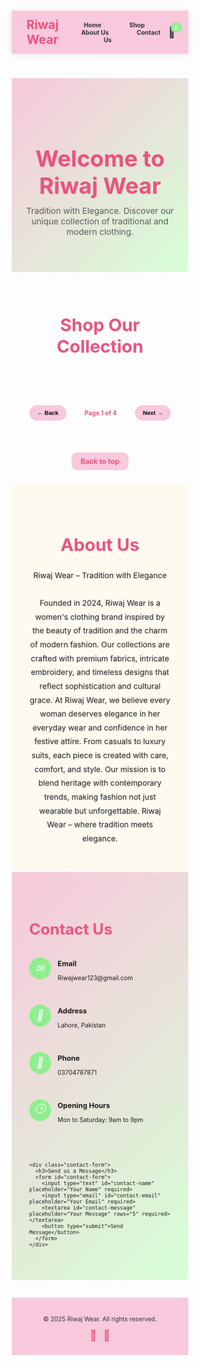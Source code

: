 <!DOCTYPE html>
<html lang="en">
<head>
  <meta charset="UTF-8">
  <meta name="viewport" content="width=device-width, initial-scale=1.0">
  <title>Riwaj Wear - Tradition with Elegance</title>
  <style>
    * {
      box-sizing: border-box;
      margin: 0;
      padding: 0;
    }
    .floating-cart-btn {
    position: fixed;
    bottom: 30px;
    right: 30px;
    width: 60px;
    height: 60px;
    border-radius: 50%;
    background: linear-gradient(135deg, #e75480 0%, #f8c8dc 100%);
    color: white;
    display: flex;
    justify-content: center;
    align-items: center;
    font-size: 24px;
    box-shadow: 0 4px 15px rgba(0,0,0,0.2);
    cursor: pointer;
    z-index: 99;
    transition: all 0.3s ease;
    opacity: 0;
    transform: translateY(20px);
    visibility: hidden;
  }
  
  .floating-cart-btn.visible {
    opacity: 1;
    transform: translateY(0);
    visibility: visible;
  }
  
  .floating-cart-btn:hover {
    transform: scale(1.1);
    box-shadow: 0 6px 20px rgba(0,0,0,0.25);
  }
  
  .floating-cart-btn span {
    position: absolute;
    top: -5px;
    right: -5px;
    background: #90ee90;
    color: white;
    font-size: 12px;
    padding: 3px 8px;
    border-radius: 50%;
    font-weight: bold;
  }
  
  @media (max-width: 768px) {
    .floating-cart-btn {
      bottom: 20px;
      right: 20px;
      width: 50px;
      height: 50px;
      font-size: 20px;
    }
  }
    
    body {
      font-family: 'Segoe UI', Tahoma, Geneva, Verdana, sans-serif;
      margin: 0;
      background-color: #fffaf0;
      color: #333;
      line-height: 1.6;
    }
    
    header {
      position: sticky;
      top: 0;
      background: #f8c8dc;
      display: flex;
      justify-content: space-between;
      align-items: center;
      padding: 15px 30px;
      box-shadow: 0 2px 15px rgba(0,0,0,0.1);
      z-index: 100;
    }
    
    .logo {
      font-size: 28px;
      font-weight: bold;
      color: #e75480;
    }
    
    header nav a {
      margin: 0 15px;
      text-decoration: none;
      color: #333;
      font-weight: bold;
      transition: all 0.3s;
      padding: 8px 15px;
      border-radius: 20px;
    }
    
    header nav a:hover {
      background: #90ee90;
      color: #fff;
    }
    
    .cart {
      position: relative;
      cursor: pointer;
      font-size: 24px;
    }
    
    .cart span {
      position: absolute;
      top: -8px;
      right: -15px;
      background: #90ee90;
      color: white;
      font-size: 14px;
      padding: 3px 8px;
      border-radius: 50%;
    }
    
    .hero {
      background: linear-gradient(135deg, #f8c8dc 0%, #d6ffd6 100%);
      padding: 80px 20px;
      text-align: center;
    }
    
    .hero h1 {
      font-size: 3.2rem;
      margin-bottom: 15px;
      color: #e75480;
      text-shadow: 1px 1px 3px rgba(0,0,0,0.1);
    }
    
    .hero p {
      font-size: 1.2rem;
      max-width: 700px;
      margin: 0 auto;
      color: #5a5a5a;
    }
    
    .shop-grid {
      display: grid;
      grid-template-columns: repeat(auto-fit, minmax(250px, 1fr));
      gap: 30px;
      padding: 40px;
      max-width: 1400px;
      margin: 0 auto;
    }
    
    .product-card {
      background: #fff;
      border-radius: 15px;
      box-shadow: 0 5px 15px rgba(0,0,0,0.08);
      overflow: hidden;
      text-align: center;
      transition: transform 0.3s, box-shadow 0.3s;
      cursor: pointer;
    }
    
    .product-card:hover {
      transform: translateY(-10px);
      box-shadow: 0 15px 25px rgba(0,0,0,0.15);
    }
    
    .product-card img {
      width: 100%;
      height: 300px;
      object-fit: cover;
      display: block;
      transition: transform 0.5s;
    }
    
    .product-card:hover img {
      transform: scale(1.05);
    }
    
    .product-card h3 {
      margin: 15px 0 8px;
      font-size: 1.3rem;
      color: #e75480;
    }
    
    .product-card p {
      padding: 0 15px;
      color: #666;
      font-size: 0.95rem;
    }
    
    .product-card .price {
      color: #e75480;
      font-weight: bold;
      font-size: 1.2rem;
      margin: 10px 0;
    }
    
    .product-card button {
      margin: 15px 0 20px;
      padding: 10px 25px;
      border: none;
      border-radius: 25px;
      background: #90ee90;
      color: #fff;
      font-weight: bold;
      cursor: pointer;
      transition: background 0.3s, transform 0.2s;
    }
    
    .product-card button:hover {
      background: #f8c8dc;
      color: #333;
      transform: scale(1.05);
    }
    
    .product-detail {
      display: none;
      max-width: 1200px;
      margin: 40px auto;
      padding: 20px;
    }
    
    .product-detail.active {
      display: block;
    }
    
    .detail-container {
      display: flex;
      flex-wrap: wrap;
      gap: 40px;
      background: white;
      border-radius: 15px;
      padding: 30px;
      box-shadow: 0 5px 25px rgba(0,0,0,0.1);
    }
    
    .detail-image {
      flex: 1;
      min-width: 300px;
      position: relative;
    }
    
    .detail-image img {
      width: 100%;
      border-radius: 10px;
      box-shadow: 0 5px 15px rgba(0,0,0,0.1);
    }
    
    .image-slider {
      position: relative;
    }
    
    .slider-nav {
      position: absolute;
      top: 50%;
      width: 100%;
      display: flex;
      justify-content: space-between;
      transform: translateY(-50%);
      padding: 0 15px;
    }
    
    .slider-btn {
      background: rgba(255, 255, 255, 0.7);
      border: none;
      width: 40px;
      height: 40px;
      border-radius: 50%;
      font-size: 18px;
      cursor: pointer;
      transition: all 0.3s;
    }
    
    .slider-btn:hover {
      background: rgba(248, 200, 220, 0.9);
    }
    
    .image-dots {
      display: flex;
      justify-content: center;
      margin-top: 15px;
      gap: 8px;
    }
    
    .dot {
      width: 10px;
      height: 10px;
      border-radius: 50%;
      background: #ddd;
      cursor: pointer;
    }
    
    .dot.active {
      background: #e75480;
    }
    
    .detail-info {
      flex: 1;
      min-width: 300px;
    }
    
    .detail-info h2 {
      font-size: 2.2rem;
      color: #e75480;
      margin-bottom: 15px;
    }
    
    .detail-info .price {
      font-size: 1.5rem;
      color: #e75480;
      font-weight: bold;
      margin: 15px 0;
    }
    
    .detail-info .description {
      margin: 20px 0;
      line-height: 1.8;
      color: #555;
    }
    
    .size-chart {
      margin: 25px 0;
    }
    
    .size-chart h3 {
      margin-bottom: 15px;
      color: #e75480;
    }
    
    .size-options {
      display: flex;
      gap: 10px;
      margin-bottom: 20px;
    }
    
    .size-option {
      padding: 10px 15px;
      border: 2px solid #f8c8dc;
      border-radius: 8px;
      cursor: pointer;
      transition: all 0.2s;
    }
    
    .size-option:hover, .size-option.selected {
      background: #f8c8dc;
      color: #333;
    }
    
    table {
      width: 100%;
      border-collapse: collapse;
      margin-top: 15px;
    }
    
    th, td {
      border: 1px solid #f8c8dc;
      padding: 10px;
      text-align: center;
    }
    
    th {
      background-color: #f8c8dc;
    }
    
    .add-to-cart-lg {
      padding: 15px 30px;
      border: none;
      border-radius: 30px;
      background: #90ee90;
      color: #fff;
      font-weight: bold;
      font-size: 1.1rem;
      cursor: pointer;
      transition: background 0.3s;
      margin-top: 20px;
      width: 100%;
    }
    
    .add-to-cart-lg:hover {
      background: #f8c8dc;
      color: #333;
    }
    
    .back-button {
      background: #f8c8dc;
      color: #333;
      border: none;
      padding: 10px 20px;
      border-radius: 20px;
      cursor: pointer;
      margin-bottom: 20px;
      font-weight: bold;
      display: flex;
      align-items: center;
      gap: 8px;
    }
    
    .back-button:hover {
      background: #90ee90;
      color: #fff;
    }
    
    /* Cart Modal */
    .cart-modal {
      display: none;
      position: fixed;
      top: 0;
      left: 0;
      width: 100%;
      height: 100%;
      background: rgba(0, 0, 0, 0.5);
      z-index: 1000;
      justify-content: center;
      align-items: center;
    }
    
    .cart-modal.active {
      display: flex;
    }
    
    .cart-content {
      background: white;
      border-radius: 15px;
      padding: 30px;
      width: 90%;
      max-width: 800px;
      max-height: 80vh;
      overflow-y: auto;
      box-shadow: 0 5px 30px rgba(0, 0, 0, 0.2);
    }
    
    .cart-header {
      display: flex;
      justify-content: space-between;
      align-items: center;
      margin-bottom: 20px;
      padding-bottom: 15px;
      border-bottom: 2px solid #f8c8dc;
    }
    
    .cart-header h2 {
      color: #e75480;
    }
    
    .close-cart {
      background: none;
      border: none;
      font-size: 24px;
      cursor: pointer;
      color: #999;
    }
    
    .close-cart:hover {
      color: #e75480;
    }
    
    .cart-items {
      margin-bottom: 20px;
    }
    
    .cart-item {
      display: flex;
      align-items: center;
      padding: 15px 0;
      border-bottom: 1px solid #f0f0f0;
    }
    
    .cart-item img {
      width: 80px;
      height: 80px;
      object-fit: cover;
      border-radius: 8px;
      margin-right: 15px;
    }
    
    .cart-item-details {
      flex: 1;
    }
    
    .cart-item-details h4 {
      margin-bottom: 5px;
      color: #333;
    }
    
    .cart-item-details p {
      color: #e75480;
      font-weight: bold;
      margin-bottom: 5px;
    }
    
    .cart-item-details .size {
      color: #777;
      font-size: 0.9rem;
    }
    
    .remove-item {
      background: none;
      border: none;
      color: #ff6b6b;
      cursor: pointer;
      font-size: 1.2rem;
    }
    
    .cart-summary {
      margin-top: 10px;
      padding-top: 10px;
      border-top: 2px solid #f8c8dc;
    }
    
    .cart-summary-row {
      display: flex;
      justify-content: space-between;
      padding: 8px 0;
      font-weight: 600;
    }
    
    .delivery-status {
      font-weight: bold;
    }
    
    /* Free-delivery hint box */
    .free-delivery-hint {
      margin: 12px 0 0;
      padding: 12px 16px;
      border-radius: 10px;
      background: linear-gradient(90deg, #fff0f6, #f8fff0);
      color: #333;
      font-weight: 600;
      display: flex;
      justify-content: space-between;
      align-items: center;
    }
    
    .checkout-btn {
      padding: 15px;
      border: none;
      border-radius: 30px;
      background: #90ee90;
      color: #fff;
      font-weight: bold;
      font-size: 1.1rem;
      cursor: pointer;
      transition: background 0.3s;
      width: 100%;
      margin-top: 15px;
    }
    
    .checkout-btn:hover {
      background: #f8c8dc;
      color: #333;
    }
    
    /* Checkout Modal */
    .checkout-modal {
      display: none;
      position: fixed;
      top: 0;
      left: 0;
      width: 100%;
      height: 100%;
      background: rgba(0, 0, 0, 0.5);
      z-index: 1001;
      justify-content: center;
      align-items: center;
    }
    
    .checkout-modal.active {
      display: flex;
    }
    
    .checkout-content {
      background: white;
      border-radius: 15px;
      padding: 30px;
      width: 90%;
      max-width: 600px;
      max-height: 90vh;
      overflow-y: auto;
      box-shadow: 0 5px 30px rgba(0, 0, 0, 0.2);
    }
    
    .checkout-header {
      display: flex;
      justify-content: space-between;
      align-items: center;
      margin-bottom: 20px;
      padding-bottom: 15px;
      border-bottom: 2px solid #f8c8dc;
    }
    
    .checkout-header h2 {
      color: #e75480;
    }
    
    .close-checkout {
      background: none;
      border: none;
      font-size: 24px;
      cursor: pointer;
      color: #999;
    }
    
    .close-checkout:hover {
      color: #e75480;
    }
    
    .checkout-form {
      display: flex;
      flex-direction: column;
    }
    
    .form-group {
      margin-bottom: 20px;
    }
    
    .form-group label {
      display: block;
      margin-bottom: 8px;
      font-weight: bold;
      color: #555;
    }
    
    .form-group input {
      width: 100%;
      padding: 12px 15px;
      border: 2px solid #f8c8dc;
      border-radius: 8px;
      font-size: 1rem;
    }
    
    .submit-order {
      padding: 15px;
      border: none;
      border-radius: 30px;
      background: #90ee90;
      color: #fff;
      font-weight: bold;
      font-size: 1.1rem;
      cursor: pointer;
      transition: background 0.3s;
      margin-top: 15px;
    }
    
    .submit-order:hover {
      background: #f8c8dc;
      color: #333;
    }
    
    #contact {
      padding: 60px 40px;
      text-align: center;
      background: linear-gradient(135deg, #f8c8dc 0%, #d6ffd6 100%);
    }
    
    .contact-container {
      max-width: 1000px;
      margin: 0 auto;
      display: flex;
      flex-wrap: wrap;
      gap: 40px;
      justify-content: center;
      text-align: left;
    }
    
    .contact-info {
      flex: 1;
      min-width: 300px;
    }
    
    .contact-info h2 {
      color: #e75480;
      margin-bottom: 25px;
      font-size: 2.2rem;
    }
    
    .contact-detail {
      display: flex;
      align-items: center;
      margin: 20px 0;
      gap: 15px;
    }
    
    .contact-detail i {
      font-size: 24px;
      width: 50px;
      height: 50px;
      background: #90ee90;
      color: white;
      border-radius: 50%;
      display: flex;
      align-items: center;
      justify-content: center;
    }
    
    .contact-form {
      flex: 1;
      min-width: 300px;
    }
    
    .contact-form h3 {
      color: #e75480;
      margin-bottom: 20px;
      font-size: 1.8rem;
    }
    
    .contact-form form {
      display: flex;
      flex-direction: column;
    }
    
    .contact-form input, 
    .contact-form textarea {
      margin: 8px 0;
      padding: 12px 15px;
      border: 2px solid #f8c8dc;
      border-radius: 8px;
      font-size: 1rem;
    }
    
    .contact-form button {
      padding: 12px 25px;
      border: none;
      border-radius: 25px;
      background: #90ee90;
      color: #fff;
      font-weight: bold;
      cursor: pointer;
      margin-top: 10px;
      transition: background 0.3s;
    }
    
    .contact-form button:hover {
      background: #f8c8dc;
      color: #333;
    }
    
    footer {
      background: #f8c8dc;
      text-align: center;
      padding: 30px;
      margin-top: 40px;
    }
    
    footer p {
      margin: 10px 0;
      color: #333;
    }
    
    .social-icons {
      margin-top: 15px;
      display: flex;
      justify-content: center;
      gap: 15px;
    }
    
    .social-icons a {
      text-decoration: none;
      color: #e75480;
      font-size: 24px;
      transition: transform 0.3s;
    }
    
    .social-icons a:hover {
      transform: scale(1.2);
    }
    
    /* Pagination controls */
    .pagination-controls {
      display: flex;
      justify-content: space-between;
      align-items: center;
      gap: 10px;
      max-width: 1400px;
      margin: 10px auto 50px;
      padding: 0 40px;
    }
    
    .pagination-controls .arrow-btn {
      padding: 10px 18px;
      border-radius: 20px;
      border: none;
      background: #f8c8dc;
      font-weight: bold;
      cursor: pointer;
    }
    
    .pagination-controls .page-indicator {
      text-align: center;
      font-weight: 700;
      color: #e75480;
    }
    
    /* Back to top h3 button */
    .back-to-top-h3 {
      text-align: center;
      margin: 30px 0;
      cursor: pointer;
    }
    
    .back-to-top-h3 h3 {
      display: inline-block;
      padding: 10px 20px;
      background: #f8c8dc;
      color: #e75480;
      border-radius: 12px;
    }
    
    @media (max-width: 768px) {
      header {
        flex-direction: column;
        padding: 15px;
      }
      
      header nav {
        margin: 15px 0;
      }
      
      .hero h1 {
        font-size: 2.5rem;
      }
      
      .detail-container {
        flex-direction: column;
      }
      
      .cart-content, .checkout-content {
        width: 95%;
        padding: 20px;
      }
      
      .pagination-controls {
        padding: 0 15px;
      }
    }
  </style>
</head>
<body>

<header>
  <div class="logo">Riwaj Wear</div>
  <nav>
    <a href="#home">Home</a>
    <a href="#shop">Shop</a>
    <a href="#about">About Us</a>
    <a href="#contact">Contact Us</a>
  </nav>
  <div class="cart" onclick="openCart()">🛒<span id="cart-count">0</span></div>
  <div class="floating-cart-btn" id="floating-cart-btn" onclick="openCart()">
  🛒
  <span id="floating-cart-count">0</span>
</div>
</header>

<section id="home" class="hero">
  <h1>Welcome to Riwaj Wear</h1>
  <p>Tradition with Elegance. Discover our unique collection of traditional and modern clothing.</p>
</section>

<section id="shop">
  <h2 style="text-align:center; padding:40px 20px 20px; font-size:2.5rem; color:#e75480;">Shop Our Collection</h2>
  <div id="shop-container" class="shop-grid">
    <!-- Products will be loaded here -->
  </div>

  <!-- Pagination controls -->
  <div class="pagination-controls" id="pagination-controls">
    <button class="arrow-btn" id="prev-page" onclick="goPrevPage()">← Back</button>
    <div class="page-indicator" id="page-indicator">Page 1 of 4</div>
    <button class="arrow-btn" id="next-page" onclick="goNextPage()">Next →</button>
  </div>

  <!-- Back to top H3 button centered per page -->
  <div class="back-to-top-h3">
    <h3 onclick="scrollToTop()">Back to top</h3>
  </div>
</section>

<!-- Product Detail Section -->
<section id="product-detail" class="product-detail">
  <button class="back-button" onclick="hideProductDetail()">← Back to Products</button>
  <div class="detail-container">
    <div class="detail-image">
      <div class="image-slider">
        <img id="detail-img" src="" alt="" onerror="this.src='https://via.placeholder.com/600x400?text=Image+Not+Found'">
        <div class="slider-nav">
          <button class="slider-btn" onclick="prevImage()">❮</button>
          <button class="slider-btn" onclick="nextImage()">❯</button>
        </div>
      </div>
      <div class="image-dots" id="image-dots">
        <!-- Dots will be added here -->
      </div>
    </div>
    <div class="detail-info">
      <h2 id="detail-title"></h2>
      <p class="price" id="detail-price"></p>
      <p class="description" id="detail-description"></p>
      
      <div class="size-chart">
        <h3>Select Size</h3>
        <div class="size-options" id="size-options">
          <!-- Size options will be added here -->
        </div>
        
        <div id="size-guide">
          <!-- Size guide will be added here -->
        </div>
      </div>
      
      <button class="add-to-cart-lg" onclick="addToCartFromDetail()">Add to Cart</button>
    </div>
  </div>
</section>

<!-- Cart Modal -->
<div class="cart-modal" id="cart-modal">
  <div class="cart-content">
    <div class="cart-header">
      <h2>Your Shopping Cart</h2>
      <button class="close-cart" onclick="closeCart()">×</button>
    </div>
    
    <div class="cart-items" id="cart-items">
      <!-- Cart items will be added here -->
    </div>

    <div class="cart-summary" id="cart-summary">
      <!-- Subtotal, delivery and total will be shown here -->
      <div class="cart-summary-row"><span>Delivery:</span><span id="delivery-text">Rs. 0.00</span></div>
      <div class="cart-summary-row"><span>Total Bill:</span><span id="total-bill-text">Rs. 0.00</span></div>

      <!-- Free delivery hint box (only visible when subtotal < 3000) -->
      <div id="free-delivery-hint" class="free-delivery-hint" style="display:none;">
        <div id="free-delivery-msg">Add Rs. 0.00 more for Free Delivery</div>
        <div id="free-delivery-meter"></div>
      </div>
    </div>
    
    <button class="checkout-btn" onclick="openCheckout()">Proceed to Checkout</button>
  </div>
</div>

<!-- Checkout Modal -->
<div class="checkout-modal" id="checkout-modal">
  <div class="checkout-content">
    <div class="checkout-header">
      <h2>Checkout</h2>
      <button class="close-checkout" onclick="closeCheckout()">×</button>
    </div>

    <div style="margin-bottom:12px;">
      <div style="display:flex; justify-content:space-between; font-weight:700; padding:8px 0;"><span>Delivery:</span><span id="checkout-delivery-text">Rs. 0.00</span></div>
      <div style="display:flex; justify-content:space-between; font-weight:700; padding:8px 0;"><span>Total Bill:</span><span id="checkout-total-text">Rs. 0.00</span></div>
    </div>
    
    <form class="checkout-form" id="checkout-form">
      <div class="form-group">
        <label for="fullname">Full Name</label>
        <input type="text" id="fullname" required>
      </div>
      
      <div class="form-group">
        <label for="email">Email Address</label>
        <input type="email" id="email" required>
      </div>
      
      <div class="form-group">
        <label for="phone">Phone Number</label>
        <input type="tel" id="phone" required>
      </div>
      
      <div class="form-group">
        <label for="address">Shipping Address</label>
        <input type="text" id="address" required>
      </div>
      
      <button type="submit" class="submit-order">Place Order</button>
    </form>
  </div>
</div>

<section id="about" style="padding:60px 40px; text-align:center; background:#fffaf0;">
  <h2 style="font-size:2.5rem; color:#e75480; margin-bottom:30px;">About Us</h2>
  <p style="max-width:800px; margin:0 auto; font-size:1.1rem; line-height:1.8;">
    Riwaj Wear – Tradition with Elegance<br><br>
    Founded in 2024, Riwaj Wear is a women's clothing brand inspired by the beauty of tradition and the charm of modern fashion. Our collections are crafted with premium fabrics, intricate embroidery, and timeless designs that reflect sophistication and cultural grace. At Riwaj Wear, we believe every woman deserves elegance in her everyday wear and confidence in her festive attire. From casuals to luxury suits, each piece is created with care, comfort, and style. Our mission is to blend heritage with contemporary trends, making fashion not just wearable but unforgettable. Riwaj Wear – where tradition meets elegance.
  </p>
</section>

<section id="contact">
  <div class="contact-container">
    <div class="contact-info">
      <h2>Contact Us</h2>
      <div class="contact-detail">
        <i>✉</i>
        <div>
          <h3>Email</h3>
          <p>Riwajwear123@gmail.com</p>
        </div>
      </div>
      <div class="contact-detail">
        <i>📍</i>
        <div>
          <h3>Address</h3>
          <p>Lahore, Pakistan</p>
        </div>
      </div>
      <div class="contact-detail">
        <i>📱</i>
        <div>
          <h3>Phone</h3>
          <p>03704787871</p>
        </div>
      </div>
      <div class="contact-detail">
        <i>🕒</i>
        <div>
          <h3>Opening Hours</h3>
          <p>Mon to Saturday: 9am to 9pm</p>
        </div>
      </div>
    </div>
    
    <div class="contact-form">
      <h3>Send us a Message</h3>
      <form id="contact-form">
        <input type="text" id="contact-name" placeholder="Your Name" required>
        <input type="email" id="contact-email" placeholder="Your Email" required>
        <textarea id="contact-message" placeholder="Your Message" rows="5" required></textarea>
        <button type="submit">Send Message</button>
      </form>
    </div>
  </div>
</section>

<footer>
  <p>© 2025 Riwaj Wear. All rights reserved.</p>
  <div class="social-icons">
    <a href="https://www.instagram.com/riwajthebrand?igsh=bmo2anM0MWgyN3Bh" target="_blank">
      <span>🌸</span>
    </a>
    <a href="https://www.facebook.com/share/1MoPNfaGX2/" target="_blank">
      <span>🌿</span>
    </a>
  </div>
</footer>

<script>
  /***************
   * CONFIG & STATE
   ***************/
  const FREE_DELIVERY_THRESHOLD = 3000;
  const DELIVERY_FEE = 250;
  
  // Webhook URLs
  const CHECKOUT_WEBHOOK_URL = "http://localhost:5678/webhook/checkout-order";
  const CONTACT_WEBHOOK_URL = "http://localhost:5678/webhook/contact-message";

  let cartItems = [];
  let selectedProduct = null;
  let selectedSize = null;
  let currentImageIndex = 0;
  let selectedProductImages = [];

  // Pagination state
  const PER_PAGE = 25;
  let currentPage = 1;
  let products = [];

  /***********************
   * INITIAL RENDERING
   ***********************/
  document.addEventListener('DOMContentLoaded', function() {
    // Sample products data
    products = [
      {
        "id": 1,
        "name": "Amber Embroidery 2Pc",
        "price": 2799,
        "short": "Premium Linen with beautiful embroidery",
        "description": "Premium Linen 2-piece set with intricate embroidery. Features a stylish shirt and comfortable plazzo.",
        "images": [
          "https://i.postimg.cc/vmLMfY35/1-1.jpg",
          "https://i.postimg.cc/W3NV7BHC/1.jpg",
          "https://i.postimg.cc/0NqPzMd8/1-2.jpg"
        ],
        "hasDetailedSizeChart": true
      },
      {
        "id": 2,
        "name": "Juna Embroidery 3PC",
        "price": 3699,
        "short": "Premium Collection - Pure Cotton Lawn",
        "description": "Premium 3-piece set with embroidery on shirt, trousers, and dupatta. Made from pure cotton lawn brand fabric.",
        "images": [
          "https://i.postimg.cc/brdj7Q8R/2.jpg",
          "https://i.postimg.cc/LXxpQydX/2-1.jpg",
          "https://i.postimg.cc/SR5pkJxb/2-3.jpg" 
        ],
        "hasDetailedSizeChart": true
      },
      {
        "id": 3,
        "name": "Warda Emb Long Length",
        "price": 2599,
        "short": "Premium Collection - Summer Linen",
        "description": "Long length embroidery shirt with embroidery plazo. Made from summer linen brand fabric.",
        "images": [
          "https://i.postimg.cc/15kZdndp/3.jpg",
          "https://i.postimg.cc/BQL0NcmS/3-1.jpg",
          "https://i.postimg.cc/8knGhnBX/3-2.jpg"
        ],
        "hasDetailedSizeChart": true
      },
      {
        "id": 4,
        "name": "Horiyaa Lawn 3Pc",
        "price": 3700,
        "short": "Luxury Premium Lawn Cotton",
        "description": "Beautiful 3-piece set with embroidery shirt, plain trouser, and shafoon digital dupatta.",
        "images": [
          "https://i.postimg.cc/507hS6vQ/4.jpg",
          "https://i.postimg.cc/d0vcsMw3/4-1.jpg",
          "https://i.postimg.cc/QdcrZNLv/4-2.jpg",
          "https://i.postimg.cc/vmzFDPZz/4-3.jpg"
        ],
        "hasDetailedSizeChart": false
      },
      {
        "id": 5,
        "name": "Bluepret 2Pc",
        "price": 2600,
        "short": "Premium Arabic Lawn with Embroidery",
        "description": "Elegant 2-piece set with embroidery shirt and plain trouser. Made from premium Arabic lawn.",
        "images": [
          "https://i.postimg.cc/Sss5Rk5S/5.jpg",
          "https://i.postimg.cc/k4grSxVd/5-1.jpg",
          "https://i.postimg.cc/sxMt6s96/5-2.jpg",
          "https://i.postimg.cc/kGLLLzTn/5-3.jpg",
          "https://i.postimg.cc/TPTB8rJW/5-4.jpg"
        ],
        "hasDetailedSizeChart": false
      },
      {
        "id": 6,
        "name": "Jhangir Pocket Emb Long Length",
        "price": 2599,
        "short": "Double Pocket Design - Premium Linen",
        "description": "Long length shirt with double pocket embroidery and embroidery trousers. Made from premium summer linen.",
        "images": [
          "https://i.postimg.cc/xjW0w4JJ/6.jpg",
          "https://i.postimg.cc/zfp6qVx2/6-1.jpg",
          "https://i.postimg.cc/3xXzbLmT/6-2.jpg",
          "https://i.postimg.cc/gr9BgR0j/6-3.jpg",
          "https://i.postimg.cc/rFx8MNxh/6-4.jpg",
          "https://i.postimg.cc/P5HdxvMd/6-5.jpg"
        ],
        "hasDetailedSizeChart": true
      },
      {
        "id": 7,
        "name": "White Violet Emb 2Pc",
        "price": 3199,
        "short": "Summer Collection - Pure Lawn",
        "description": "Beautiful white violet embroidery long length shirt with embroidery plazo. Made from pure lawn brand fabric.",
        "images": [
          "https://i.postimg.cc/1RNSrrC9/7.jpg",
          "https://i.postimg.cc/KYvF7XVV/7-1.jpg",
          "https://i.postimg.cc/vmqy3qwm/7-2.jpg",
          "https://i.postimg.cc/63FXN83J/7-3.jpg",
          "https://i.postimg.cc/sxSRf3QB/7-4.jpg"
        ],
        "hasDetailedSizeChart": true
      },
      {
        "id": 8,
        "name": "Nazneen Embroidery 3Pc",
        "price": 3899,
        "short": "Summer Collection - Pure Lawn",
        "description": "Elegant 3-piece set with embroidery long length shirt, plain trousers, and chiffon embroidered dupatta.",
        "images": [
          "https://i.postimg.cc/bwMrvwdg/8.jpg", 
          "https://i.postimg.cc/0Ky038Kk/8-1.jpg",
          "https://i.postimg.cc/FsT12Z42/8-2.jpg",
          "https://i.postimg.cc/bwdd8tYd/8-3.jpg"
        ],
        "hasDetailedSizeChart": true
      },
      {
        "id": 9,
        "name": "Lina Embroidery 2Pc",
        "price": 2700,
        "short": "Luxury Premium Pure Lawn Cotton",
        "description": "Beautiful embroidery shirt with plain farshi shalwar. Made from luxury premium pure lawn cotton.",
        "images": [
          "https://i.postimg.cc/85dzwd4X/9.jpg",
          "https://i.postimg.cc/TPDw5vD6/9-1.jpg",
          "https://i.postimg.cc/MTJGy37j/9-2.jpg",
          "https://i.postimg.cc/HnpsNJPY/9-3.jpg"
        ],
        "hasDetailedSizeChart": false
      },
      {
        "id": 10,
        "name": "Horiyaa 2Pc",
        "price": 3099,
        "short": "Luxury Premium Lawn Cotton",
        "description": "Elegant embroidery shirt with plain trouser. Made from luxury premium lawn cotton.",
        "images": [
          "https://i.postimg.cc/8PXPyzdG/10.jpg",
          "https://i.postimg.cc/4yBNRJrz/10-1.jpg",
          "https://i.postimg.cc/zDjfgjVV/10-2.jpg",
          "https://i.postimg.cc/YqCCfWW8/10-3.jpg"
        ],
        "hasDetailedSizeChart": false
      },
      {
        "id": 11,
        "name": "Zafa 2Pc Co-Ord Set",
        "price": 2700,
        "short": "Luxury Premium Lawn Cotton",
        "description": "Beautiful co-ord set with embroidery shirt and embroidery trousers. Made from luxury premium lawn cotton.",
        "images": [
          "https://i.postimg.cc/PxHtLpHW/11.jpg",
          "https://i.postimg.cc/fR3W1Q59/11-1.jpg",
          "https://i.postimg.cc/SxwQh1tt/11-2.jpg",
          "https://i.postimg.cc/TPgdYjz2/11-3.jpg"
        ],
        "hasDetailedSizeChart": false
      },
      {
        "id": 12,
        "name": "Sitara 3Pc",
        "price": 3050,
        "short": "Luxury Premium Lawn Cotton",
        "description": "Elegant 3-piece set with embroidery shirt, plain trouser, and shaffon dupatta. Made from luxury premium lawn cotton.",
        "images": [
          "https://i.postimg.cc/5y71ksCg/12.jpg",
          "https://i.postimg.cc/JnQRjr79/12-1.jpg",
          "https://i.postimg.cc/L562Tcnh/12-2.jpg"
        ],
        "hasDetailedSizeChart": false
      },
      {
        "id": 13,
        "name": "Grace 2Pc",
        "price": 2599,
        "short": "Stone Linen with Embroidery",
        "description": "Beautiful embroidery shirt with plain trouser. Made from high-quality stone linen fabric.",
        "images": [
          "https://i.postimg.cc/wjsH0cT5/13.jpg",
          "https://i.postimg.cc/gkjG6bCT/13-1.jpg",
          "https://i.postimg.cc/7YRw3QDY/13-2.jpg"
        ],
        "hasDetailedSizeChart": true
      },
      {
        "id": 14,
        "name": "Farshi White Shalwar 3Pc",
        "price": 2400,
        "short": "Chamki Silk with Arganza Dupatta",
        "description": "Elegant 3-piece set with chamki silk shirt, farshi shalwar, and soft arganza dupatta.",
        "images": [
          "https://i.postimg.cc/TwT6dzjQ/14.jpg",
          "https://i.postimg.cc/nLbx5jCy/14-1.jpg",
          "https://i.postimg.cc/mrY4GL9t/14-2.jpg"
        ],
        "hasDetailedSizeChart": true
      },
      {
        "id": 15,
        "name": "Minsha 2Pc",
        "price": 2899,
        "short": "Luxury Premium Lawn Cotton",
        "description": "Beautiful embroidery shirt with sequence bazo work and farshi shalwar. Made from luxury premium lawn cotton.",
        "images": [
          "https://i.postimg.cc/WpWvVfd6/15.jpg",
          "https://i.postimg.cc/63zNyMYK/15-1.jpg",
          "https://i.postimg.cc/Wz3cr0Hk/15-2.jpg",
          "https://i.postimg.cc/qq5VGgPZ/15-3.jpg"
        ],
        "hasDetailedSizeChart": false
      },
      {
        "id": 16,
        "name": "Kalamkar Green 2Pc",
        "price": 2599,
        "short": "Premium Dhank Fabric",
        "description": "Elegant embroidery shirt with plain trouser. Made from premium dhank fabric.",
        "images": [
          "https://i.postimg.cc/JzJVbrPP/16.jpg",
          "https://i.postimg.cc/X7r0YcFM/16-1.jpg",
          "https://i.postimg.cc/65Fx22L8/16-2.jpg",
          "https://i.postimg.cc/8CS842YD/16-3.jpg"
        ],
        "hasDetailedSizeChart": true
      },
      {
        "id": 17,
        "name": "Malvin 2Pc Co-Ord Set",
        "price": 2499,
        "short": "Premium Linen with Elegant Embroidery",
        "description": "Elegant co-ord set with embroidery shirt and straight fit trousers. Made from premium linen fabric.",
        "images": [
          "https://i.postimg.cc/260PzVS8/17.jpg",
          "https://i.postimg.cc/W46BH9RZ/17-1.jpg",
          "https://i.postimg.cc/yd1M4FBb/17-2.jpg"
        ],
        "hasDetailedSizeChart": true
      },
      {
        "id": 18,
        "name": "Daina 2Pc Co-Ord Set",
        "price": 2700,
        "short": "Luxury Premium Pure Lawn Cotton",
        "description": "Beautiful co-ord set with embroidery shirt and plain farshi shalwar. Made from luxury premium pure lawn cotton.",
        "images": [
          "https://i.postimg.cc/rFB7F6MW/18.jpg",
          "https://i.postimg.cc/SR53M39B/18-1.jpg",
          "https://i.postimg.cc/Y2yJZGPd/18-2.jpg",
          "https://i.postimg.cc/WbFQvpLT/18-3.jpg"  
        ],
        "hasDetailedSizeChart": false
      },
      {
        "id": 19,
        "name": "Western Black Embroidery 2Pc",
        "price": 2600,
        "short": "Cotton Fabric with Western Design",
        "description": "Western style black embroidery shirt with plain trouser. Made from high-quality cotton fabric.",
        "images": [
          "https://i.postimg.cc/FRCnM8TY/19.jpg",
          "https://i.postimg.cc/8zL97yzY/19-1.jpg",
          "https://i.postimg.cc/s2y87pBg/19-2.jpg",
          "https://i.postimg.cc/d0BfBLdm/19-3.jpg",
          "https://i.postimg.cc/cHLb50Bq/19-4.jpg"
        ],
        "hasDetailedSizeChart": true
      },
      {
        "id": 20,
        "name": "Mehar 3PC Digital Co-Ord Set",
        "price": 3299,
        "short": "Luxury Premium Poly Lawn",
        "description": "Beautiful 3-piece digital co-ord set with digital shirt, digital shalwar, and monar dupatta. Made from luxury premium poly lawn.",
        "images": [
          "https://i.postimg.cc/qM3ZFmy7/20.jpg",
          "https://i.postimg.cc/fy3gDCPB/20-1.jpg",
          "https://i.postimg.cc/brKVJbc8/20-2.jpg",
          "https://i.postimg.cc/h4w5pFJw/20-3.jpg" 
        ],
        "hasDetailedSizeChart": false
      },
      {
    "id": 21,
    "name": "BLACK GULAB EMBROIDERY 2Pc",
    "price": 2600,
    "short": "Emb Shirt + Plain Trouser - Cotton",
    "description": "Emb Shirt + Plain Trouser. Sizes: S | M | L. Fabric: Cotton.",
    "images": [
       "https://i.postimg.cc/HnfNkLVq/21.jpg",
        "https://i.postimg.cc/9QHS3r3T/21-1.jpg",
        "https://i.postimg.cc/dQXpB545/21-2.jpg",
        "https://i.postimg.cc/X7ChD9P4/21-3.jpg"
    ],
    "hasDetailedSizeChart": false
  },
  {
    "id": 22,
    "name": "NOVINA LAWN CO-ORD SET 2Pc",
    "price": 2700,
    "short": "Digital Shirt + Trouser - Premium Poly Lawn",
    "description": "2Pc Digital Co-Ord Set. Sizes: S | M | L | XL. Fabric: Luxury Premium Poly Lawn.",
    "images": [
        "https://i.postimg.cc/wvM45NJK/22.jpg",
        "https://i.postimg.cc/FK9BR8HH/22-1.jpg",
       "https://i.postimg.cc/Vk9hzm1h/22-2.jpg",
       "https://i.postimg.cc/fbBg0CVj/22-3.jpg"
    ],
    "hasDetailedSizeChart": false
  },
  {
    "id": 23,
    "name": "ALYANA EMB 2Pc",
    "price": 2599,
    "short": "Emb Shirt + Emb Plazo - Premium Arabic Lawn",
    "description": "Premium Arabic Lawn with Embroidery Work. Sizes: S | M | L.",
    "images": [
      "https://i.postimg.cc/nMbdtwWZ/23.jpg",
    "https://i.postimg.cc/85YKZCB7/23-1.jpg",
    "https://i.postimg.cc/tRZppZcm/23-2.jpg",
    "https://i.postimg.cc/prn04tqq/23-3.jpg" 
    ],
    "hasDetailedSizeChart": false
  },
  {
    "id": 24,
    "name": "WHITE/BLUE LAWN 3Pc",
    "price": 3700,
    "short": "Emb Shirt + Plain Trouser + Dupatta - Pure Lawn Cotton",
    "description": "3Pc Lawn Set with Shafoon Dupatta and Lace Work. Sizes: S | M | L | XL.",
    "images": [
     "https://i.postimg.cc/xd1V7cH5/24.jpg",
    "https://i.postimg.cc/HWqHxWDW/24-1.jpg",
    "https://i.postimg.cc/Z5ZS8f51/24-2.jpg"
    ],
    "hasDetailedSizeChart": false
  },
  {
    "id": 25,
    "name": "AROOJ LAWN 3Pc",
    "price": 3299,
    "short": "Emb Shirt + Emb Plazo + Digital Dupatta - Summer Linen Embroidery",
    "description": "3Pc with digital dupatta. Sizes: M | L.",
    "images": [
      "https://i.postimg.cc/sXBdjqTZ/25.jpg",
    "https://i.postimg.cc/0yfqcp6r/25-1.jpg",
    "https://i.postimg.cc/Bv7fG4B0/25-2.jpg"
    ],
    "hasDetailedSizeChart": false
  },
  {
    "id": 26,
    "name": "ARFA EMBROIDERY LAWN 3Pc",
    "price": 3799,
    "short": "Emb Shirt + Emb Trouser - Pure Lawn",
    "description": "Premium 3Pc Pure Lawn (Brand Fabric). Sizes: S | M | L | XL.",
    "images": [
      "https://i.postimg.cc/Jn9wGxFY/26-1.jpg",
    "https://i.postimg.cc/qqnPnnVJ/26-2.jpg"
    ],
    "hasDetailedSizeChart": false
  },
  {
    "id": 27,
    "name": "AZMIN LAWN 2Pc",
    "price": 2700,
    "short": "Emb Shirt + Plain Trouser - Poly Lawn",
    "description": "Summer Collection. Sizes: S | M | L | XL.",
    "images": [
        "https://i.postimg.cc/h4dWHFJk/27.jpg",
    "https://i.postimg.cc/wT5KjhQF/27-1.jpg"
    ],
    "hasDetailedSizeChart": false
  },
  {
    "id": 28,
    "name": "PINK FLORAL DIGITAL PRINTED 2Pc",
    "price": 2599,
    "short": "Digital Printed Shirt + Plazo - Silky Lawn",
    "description": "Summer Collection. Sizes: S | M | L | XL.",
    "images": [
       "https://i.postimg.cc/cJb2bTd1/28.jpg",
    "https://i.postimg.cc/021RvtDb/28-1.jpg",
    "https://i.postimg.cc/cLdpgrDW/28-2.jpg"
    ],
    "hasDetailedSizeChart": false
  },
  {
    "id": 29,
    "name": "HIRA DIGITAL PRINT 2Pc",
    "price": 2599,
    "short": "Digital Printed Shirt + Printed Trouser - Poly Lawn",
    "description": "Digital Print, Trendy & Eye-Catching. Sizes: M | L.",
    "images": [
        "https://i.postimg.cc/QN5wfpws/29.jpg",
    "https://i.postimg.cc/DZ4Hkszr/29-1.jpg",
    "https://i.postimg.cc/cJHPhPy5/29-2.jpg"
    ],
    "hasDetailedSizeChart": false
  },
  {
    "id": 30,
    "name": "PHULKARI 2Pc",
    "price": 2600,
    "short": "Emb Shirt + Plain Trouser - Premium Linen",
    "description": "Summer Premium Linen set. Sizes: S | M | L.",
    "images": [
          "https://i.postimg.cc/dtYXphcC/30.jpg",
    "https://i.postimg.cc/0jp4rsDr/30-1.jpg"
    ],
    "hasDetailedSizeChart": false
  },
   {
    "id": 31,
    "name": "DAZZEL EMB LONG LENGTH 2Pc",
    "price": 2599,
    "short": "Full Embroidered Shirt + Plain Trouser - Summer Linen",
    "description": "Long length 2Pc. Sizes: M | L.",
    "images": [
        "https://i.postimg.cc/9frNZTZ6/31.jpg",
    "https://i.postimg.cc/VLWT8zzV/31-1.jpg"
    ],
    "hasDetailedSizeChart": false
  },
    {
    "id": 32,
    "name": "JENIFER EMB CO-ORD SET",
    "price": 2599,
    "short": " Premium Summer Linen Embroidery",
    "description": "Beautiful 2-piece linen set with intricate embroidery. Perfect for summer occasions.Embroidered Shirt with Embroidered Trouser",
    "images": [
           "https://i.postimg.cc/9QXkXsMF/32-black.jpg",
    "https://i.postimg.cc/sgnNMKQP/32-grey.jpg",
    "https://i.postimg.cc/nLgSkz1C/32-red.jpg",
    "https://i.postimg.cc/RFtsbBPG/32-white.jpg" 
    ],
    "hasDetailedSizeChart": true,
    "sizeChart": {
      "title": "Size Measurements",
      "headers": ["Size", "Chest", "Length", "Armhole"],
      "rows": [
        ["S", "19", "45", "10"],
        ["M", "21", "45", "10"],
        ["L", "23", "45", "11"],
        ["XL", "24", "45", "12"]
      ]
    }
  },
  {
    "id": 33,
    "name": "MATKA DIGITAL MIRROR 2PC",
    "price": 2599,
    "short": "Brand Stitch Mirror Work - Grip Silk",
    "description": "Plazzo Trouser. Sizes: M | L.",
    "images": [
         "https://i.postimg.cc/W149crWd/33.jpg",
    "https://i.postimg.cc/RhQP4TxH/33-1.jpg",
    "https://i.postimg.cc/pVDcfP5L/33-2.jpg",
    "https://i.postimg.cc/rFMng75C/33-3.jpg"
    ],
    "hasDetailedSizeChart": false
  },
  {
    "id": 34,
    "name": "NORAA 3PC",
    "price": 2800,
    "short": "Plain White Shirt with Black Fabric Work - China Lawn",
    "description": "3Pc with Shaffon Dupatta. Sizes: S | M | L | XL.",
    "images": [
        "https://i.postimg.cc/q7hjzrd0/34.jpg",
    "https://i.postimg.cc/52ks40Tn/34-1.jpg"
    ],
    "hasDetailedSizeChart": false
  },
  {
    "id": 35,
    "name": "SILVIRA 2PC",
    "price": 3900,
    "short": "Luxury Premium Pure Lawn Cotton",
    "description": "Premium 2Pc. Sizes: S | M | L | XL.",
    "images": [
        "https://i.postimg.cc/L5TVr6jk/35.jpg",
    "https://i.postimg.cc/nLyTmWHm/35-0.jpg",
    "https://i.postimg.cc/7hDVsTJY/35-2.jpg"
    ],
    "hasDetailedSizeChart": false
  },
  {
    "id": 36,
    "name": "ZIMAL BLUE LAWN 2PC",
    "price": 3100,
    "short": "Luxury Premium Pure Lawn Cotton",
    "description": "2Pc. Sizes: S | M | L | XL.",
    "images": [
        "https://i.postimg.cc/3x6ZMq0q/36.jpg",
    "https://i.postimg.cc/qBXQtQWt/36-1.jpg",
    "https://i.postimg.cc/HsYzbXC6/36-2.jpg"
    ],
    "hasDetailedSizeChart": false
  },
  {
    "id": 37,
    "name": "SOFIA EMBROIDERY WORK 2PC",
    "price": 2300,
    "short": "Long Neck Embroidered Shirt with Embroidered Plazo - Premium Linen",
    "description": "Sizes: M | L.",
    "images": [
        "https://i.postimg.cc/9f7YcBGQ/37.jpg",
    "https://i.postimg.cc/9FLpb0mC/37-1.jpg"
    ],
    "hasDetailedSizeChart": false
  },
  {
    "id": 38,
    "name": "BLUE TOPZ 2PC",
    "price": 2599,
    "short": "Emb Shirt + Plazzo - Premium Linen",
    "description": "Sizes: S | M | L | XL.",
    "images": [
          "https://i.postimg.cc/hjnTcRD2/38.jpg",
    "https://i.postimg.cc/XYXgzWqF/38-1.jpg",
    "https://i.postimg.cc/DZQQXypV/38-2.jpg",
    "https://i.postimg.cc/4yL96Kz0/38-3.jpg",
    "https://i.postimg.cc/Qtq5MYVh/38-4.jpg"
    ],
    "hasDetailedSizeChart": false
  },
  {
    "id": 39,
    "name": "RUBY PINK 2PC (Farshi Shalwar)",
    "price": 3100,
    "short": "Emb Shirt + Emb Plazo - Pure Lawn Cotton",
    "description": "Farshi Shalwar set. Sizes: S | M | L | XL.",
    "images": [
         "https://i.postimg.cc/6Qr4Hbrn/39.jpg",
    "https://i.postimg.cc/sDxSVczC/39-1.jpg",
    "https://i.postimg.cc/W4LJwcks/39-2.jpg",
    "https://i.postimg.cc/024Srw5M/39-3.jpg",
    "https://i.postimg.cc/Bn1KFnth/39-4.jpg"
    ],
    "hasDetailedSizeChart": false
  },
  {
    "id": 40,
    "name": "FIZA LAWN 2PC",
    "price": 3100,
    "short": "Embroidered Shirt + Embroidered Plazo - Pure Lawn",
    "description": "Sizes: S | M | L | XL.",
    "images": [
          "https://i.postimg.cc/FFWdnLLW/40.jpg",
    "https://i.postimg.cc/JnKD8ydh/40-1.jpg",
    "https://i.postimg.cc/Y094CpJz/40-2.jpg"
    ],
    "hasDetailedSizeChart": false
  },
    {
    "id": 41,
    "name": "MONOCHROME DIGITAL 2PC",
    "price": 2700,
    "short": "Digital Shirt with Digital Plazo - Poly Lawn",
    "description": "Free size. Chest 22/23. Shirt length 38/39.",
    "images": [
         "https://i.postimg.cc/FHcYRCn8/41.jpg",
    "https://i.postimg.cc/vTN41JyF/41-1.jpg",
    "https://i.postimg.cc/DySJVwQ2/41-2.jpg",
    "https://i.postimg.cc/9Fs4cH1y/41-3.jpg"
    ],
    "hasDetailedSizeChart": false
  },
  {
    "id": 42,
    "name": "HORIYA LAWN 3PC",
    "price": 3700,
    "short": "Emb Shirt + Plain Trouser + Dupatta - Luxury Premium Lawn Cotton",
    "description": "3Pc set. Sizes: S | M | L | XL.",
    "images": [
         "https://i.postimg.cc/k4j4Z0B6/42.jpg",
    "https://i.postimg.cc/bvhs207J/42-1.jpg",
    "https://i.postimg.cc/zBDvxzXY/42-2.jpg",
    "https://i.postimg.cc/d0jDRkF9/42-3.jpg"
    ],
    "hasDetailedSizeChart": false
  },
  {
    "id": 43,
    "name": "IRIS EMBROIDERY 2PC",
    "price": 2600,
    "short": "Embroidered Shirt + Plazzo - Premium Linen",
    "description": "Sizes: S | M | L.",
    "images": [
         "https://i.postimg.cc/Gm0pZJhQ/43.jpg",
    "https://i.postimg.cc/3NdRHtvL/43-1.jpg",
    "https://i.postimg.cc/tRMJzGK8/43-2.jpg",
    "https://i.postimg.cc/yY3dQrBx/43-3.jpg"
    ],
    "hasDetailedSizeChart": false
  },
  {
    "id": 44,
    "name": "GULISTAN EMBOSSED 2PC",
    "price": 2000,
    "short": "Embossed Shirt + Trouser - Premium Linen",
    "description": "Sizes: S | M | L.",
    "images": [
       "https://i.postimg.cc/zBfDnx0J/44.jpg",
    "https://i.postimg.cc/RZc096Wz/44-1.jpg"
    ],
    "hasDetailedSizeChart": false
  },
  {
    "id": 45,
    "name": "WAVY ORGANZA 3PC",
    "price": 2499,
    "short": "Shirt + Plazzo + Dupatta - Organza",
    "description": "3Pc Organza set. Sizes: S | M | L.",
    "images": [
       "https://i.postimg.cc/bNnyHDH2/45.jpg",
    "https://i.postimg.cc/d1SsnGxG/45-1.jpg",
    "https://i.postimg.cc/prh2Syw4/45-2.jpg",
    "https://i.postimg.cc/05F5wdms/45-3.jpg"
    ],
    "hasDetailedSizeChart": false
  },
  {
    "id": 46,
    "name": "INZIA GOWN 3PC",
    "price": 2899,
    "short": "Inner + Gown + Plazzo - Silky Lawn",
    "description": "3Pc gown set. Sizes: S | M | L.",
    "images": [
         "https://i.postimg.cc/MpbzNCL6/46.jpg",
    "https://i.postimg.cc/13Z9WmJ7/46-1.jpg"
    ],
    "hasDetailedSizeChart": false
  },
       {
    "id": 47,
    "name": " EMILY LONG KURTI (Foam Print)",
    "price": 1500,
    "short": "Premium  Lenin Long Kurti ",
    "description":"Luxury Premium 👗 ✨.Perfect for summer occasions.",
    "images": [
         "https://i.postimg.cc/W4Nsv9RM/47-black.jpg",
    "https://i.postimg.cc/Bvm4QxsR/47-maroon.jpg",
    "https://i.postimg.cc/263mqVSy/47-mehendi.jpg",
    "https://i.postimg.cc/QtPDchFb/47-yellow.jpg"
    ],
    "hasDetailedSizeChart": true,
    "sizeChart": {
      "title": "Size Measurements",
      "headers": ["Size", "Chest", "Shirt Length", "Trouser Length"],
      "rows": [
        ["S", "19", "37", "37"],
        ["M", "21", "37", "38"],
        ["L", "23", "37", "38"],
        ["XL", "24", "37", "38"]
      ]
    }
  },
  {
    "id": 48,
    "name": "Avril 2PC",
    "price": 2600,
    "short": "Silky Lawn 2Pc",
    "description": "Silky Lawn 2Pc. Sizes: S | M | L.",
    "images": [
       "https://i.postimg.cc/ZndSc23h/48.jpg",
    "https://i.postimg.cc/141ZYBcV/48-1.jpg",
    "https://i.postimg.cc/ZYBB2qxJ/48-2.jpg"
    ],
    "hasDetailedSizeChart": false
  },
    {
    "id": 49,
    "name": "Amel 2PC",
    "price": 2200,
    "short": "Premium Lenin 👗 ✨",
    "description": "Premium Lenin 👗 ✨.Perfect for summer occasions.",
    "images": [
         "https://i.postimg.cc/kg922v35/49-black.jpg",
    "https://i.postimg.cc/mgwtC1By/49-dark-maroon.jpg",
    "https://i.postimg.cc/Pq5N4fqs/49-light-skin.jpg"
    ],
    "hasDetailedSizeChart": true,
    "sizeChart": {
      "title": "Size Measurements",
      "headers": ["Size", "Chest", "Shirt Length", "Plazo Length"],
      "rows": [
        ["S", "19", "45", "38"],
        ["M", "21", "45", "38"],
        ["L", "23", "46", "39"],
        ["XL", "24", "46", "39"]
      ]
    }
  },
  {
    "id": 50,
    "name": "Calico Embroidery 3PC",
    "price": 3150,
    "short": "3Pc - Premium Lenin with Dupatta",
    "description": "3Pc set with dupatta. Sizes: S | M | L.",
    "images": [
       "https://i.postimg.cc/CMq5JQw1/50.jpg",
    "https://i.postimg.cc/SsXsBZ8g/50-1.jpg",
    "https://i.postimg.cc/pdcr1N99/50-2.jpg",
    "https://i.postimg.cc/sXtXsp4s/50-3.jpg",
    "https://i.postimg.cc/NFm0M5dT/50-4.jpg"
    ],
    "hasDetailedSizeChart": false
  }
    ];

    // Render the initial page
    renderProducts(currentPage);

    // Load cart from localStorage if available
    const savedCart = localStorage.getItem('riwajCart');
    if (savedCart) {
      cartItems = JSON.parse(savedCart);
    }
    updateCartCount();
    
    // Add event listener to contact form
    document.getElementById('contact-form').addEventListener('submit', handleContactSubmit);
  });

  /***********************
   * PAGINATION FUNCTIONS
   ***********************/
  function totalPages() {
    return Math.ceil(products.length / PER_PAGE);
  }

  function getThumbnail(p) {
    if (p.images && p.images.length) return p.images[0];
    return 'https://via.placeholder.com/400x300?text=Image+Not+Found';
  }

  function renderProducts(page = 1) {
    currentPage = page;
    const shopContainer = document.getElementById("shop-container");
    shopContainer.innerHTML = '';

    const start = (page - 1) * PER_PAGE;
    const end = start + PER_PAGE;
    const pageProducts = products.slice(start, end);

    pageProducts.forEach(p => {
      const card = document.createElement("div");
      card.className = "product-card";
      const thumb = getThumbnail(p);
      card.innerHTML = `
        <img src="${thumb}" alt="${escapeHtml(p.name)}" onerror="this.src='https://via.placeholder.com/400x300?text=Image+Not+Found'">
        <h3>${escapeHtml(p.name)}</h3>
        <p>${escapeHtml(p.short || '')}</p>
        <p class="price">Rs. ${Number(p.price).toFixed(2)}</p>
        <button class="add-to-cart" data-id="${p.id}">Add to Cart</button>
      `;

      // Show detail on card click (but prevent when clicking Add to Cart)
      card.addEventListener('click', function(e) {
        if (!e.target.classList.contains('add-to-cart')) {
          showProductDetailById(p.id);
        }
      });

      // Add to cart button
      const addToCartBtn = card.querySelector('.add-to-cart');
      addToCartBtn.addEventListener('click', function(e) {
        e.stopPropagation();
        addToCart(p, 'M'); // default size M for quick add
      });

      shopContainer.appendChild(card);
    });

    // Update pagination UI
    document.getElementById('page-indicator').textContent = `Page ${currentPage} of ${totalPages()}`;
    document.getElementById('prev-page').style.visibility = currentPage <= 1 ? 'hidden' : 'visible';
    document.getElementById('next-page').style.visibility = currentPage >= totalPages() ? 'hidden' : 'visible';
    // Scroll to top of shop when changing page
    document.getElementById('shop').scrollIntoView({behavior:'smooth'});
  }

  function goNextPage() { if (currentPage < totalPages()) renderProducts(currentPage + 1); }
  function goPrevPage() { if (currentPage > 1) renderProducts(currentPage - 1); }

  function scrollToTop() { window.scrollTo({top: 0, behavior: 'smooth'}); }

  /***********************
   * PRODUCT DETAIL
   ***********************/
  function showProductDetailById(id) {
    const p = products.find(x => x.id === id);
    if (p) showProductDetail(p);
  }

  function showProductDetail(product) {
    selectedProduct = product;
    currentImageIndex = 0;

    // Determine images to show in slider
    selectedProductImages = (product.images && product.images.length) ? product.images.slice() : ['https://via.placeholder.com/600x400?text=Image+Not+Found'];

    // Set detail image
    document.getElementById("detail-img").src = selectedProductImages[0];

    // Build dots
    const dotsContainer = document.getElementById("image-dots");
    dotsContainer.innerHTML = '';
    selectedProductImages.forEach((img, index) => {
      const dot = document.createElement("div");
      dot.className = `dot ${index === 0 ? 'active' : ''}`;
      dot.addEventListener('click', () => showImage(index));
      dotsContainer.appendChild(dot);
    });

    document.getElementById("detail-title").textContent = product.name;
    document.getElementById("detail-price").textContent = `Rs. ${Number(product.price).toFixed(2)}`;
    document.getElementById("detail-description").textContent = product.description || '';

    // Sizes
    const sizeOptionsContainer = document.getElementById("size-options");
    sizeOptionsContainer.innerHTML = '';
    const sizes = ['S','M','L','XL'];
    sizes.forEach(size => {
      const sizeOption = document.createElement("div");
      sizeOption.className = "size-option";
      sizeOption.textContent = size;
      sizeOption.addEventListener('click', function(){ selectSize(this); });
      sizeOptionsContainer.appendChild(sizeOption);
    });

    // Size guide area
    const sizeGuideContainer = document.getElementById("size-guide");
    sizeGuideContainer.innerHTML = '';
    if (product.hasDetailedSizeChart) {
      const title = document.createElement('h3'); 
      title.textContent = "Size Chart: S M L XL";
      sizeGuideContainer.appendChild(title);
      const p = document.createElement('p');
      p.textContent = "Please refer to our standard size chart for measurements.";
      sizeGuideContainer.appendChild(p);
    } else {
      const t = document.createElement('h3'); 
      t.textContent = "Size Chart: S M L XL";
      sizeGuideContainer.appendChild(t);
    }

    document.getElementById("shop").style.display = "none";
    document.getElementById("product-detail").classList.add("active");
    selectedSize = null;
    document.querySelectorAll('.size-option').forEach(o => o.classList.remove('selected'));
    window.scrollTo(0,0);
  }

  function hideProductDetail() {
    document.getElementById("product-detail").classList.remove("active");
    document.getElementById("shop").style.display = "block";
  }

  function showImage(index) {
    if (!selectedProductImages || !selectedProductImages.length) return;
    currentImageIndex = index;
    document.getElementById("detail-img").src = selectedProductImages[index];
    document.querySelectorAll('.dot').forEach((d,i)=> d.classList.toggle('active', i===index));
  }
  function nextImage(){ if (!selectedProductImages || !selectedProductImages.length) return; let n = currentImageIndex+1; if (n >= selectedProductImages.length) n = 0; showImage(n); }
  function prevImage(){ if (!selectedProductImages || !selectedProductImages.length) return; let p = currentImageIndex-1; if (p < 0) p = selectedProductImages.length-1; showImage(p); }

  function selectSize(element) {
    document.querySelectorAll('.size-option').forEach(o=>o.classList.remove('selected'));
    element.classList.add('selected');
    selectedSize = element.textContent;
  }

  function addToCartFromDetail() {
    if (!selectedSize) {
      alert("Please select a size first!");
      return;
    }
    addToCart(selectedProduct, selectedSize);
    alert(`Added ${selectedProduct.name} (Size: ${selectedSize}) to cart!`);
  }

  /***********************
   * CART LOGIC
   ***********************/
  function addToCart(product, size) {
    const existingIndex = cartItems.findIndex(i => i.id === product.id && i.size === size);
    const imgForCart = (product.images && product.images[0]) || 'https://via.placeholder.com/80';
    if (existingIndex >= 0) {
      cartItems[existingIndex].quantity += 1;
    } else {
      cartItems.push({
        id: product.id,
        name: product.name,
        price: product.price,
        img: imgForCart,
        size: size || 'M',
        quantity: 1
      });
    }
    saveCart();
    updateCartCount();
    updateCartDisplay();
  }

  function saveCart() {
    localStorage.setItem('riwajCart', JSON.stringify(cartItems));
  }

  function updateCartCount() {
    const cartCount = cartItems.reduce((s,i) => s + i.quantity, 0);
    document.getElementById('cart-count').textContent = cartCount;
  }

  function updateCartDisplay() {
    const cartItemsContainer = document.getElementById("cart-items");
    cartItemsContainer.innerHTML = '';
    let subtotal = 0;
    cartItems.forEach((item, index) => {
      subtotal += item.price * item.quantity;
      const el = document.createElement('div');
      el.className = 'cart-item';
      el.innerHTML = `
        <img src="${item.img}" alt="${escapeHtml(item.name)}" onerror="this.src='https://via.placeholder.com/80x80?text=Image+Not+Found'">
        <div class="cart-item-details">
          <h4>${escapeHtml(item.name)}</h4>
          <p>Rs. ${Number(item.price).toFixed(2)} × ${item.quantity}</p>
          <p class="size">Size: ${escapeHtml(item.size)}</p>
        </div>
        <div style="display:flex;flex-direction:column;gap:6px;">
          <button style="padding:6px 10px;border-radius:8px;border:none;background:#f8c8dc;cursor:pointer;" onclick="increaseQty(${index})">+</button>
          <button style="padding:6px 10px;border-radius:8px;border:none;background:#f8c8dc;cursor:pointer;" onclick="decreaseQty(${index})">-</button>
        </div>
        <button class="remove-item" onclick="removeFromCart(${index})">×</button>
      `;
      cartItemsContainer.appendChild(el);
    });

    // Determine delivery
    const deliveryFee = subtotal < FREE_DELIVERY_THRESHOLD && subtotal > 0 ? DELIVERY_FEE : 0;
    const deliveryTextEl = document.getElementById('delivery-text');
    deliveryTextEl.textContent = deliveryFee > 0 ? `Rs. ${deliveryFee.toFixed(2)}` : 'Free';

    // Total bill (user sees only "Total Bill: Rs. XXXX" which includes delivery)
    const totalBill = subtotal + deliveryFee;
    document.getElementById('total-bill-text').textContent = `Rs. ${totalBill.toFixed(2)}`;

    // Free delivery hint box
    const freeHint = document.getElementById('free-delivery-hint');
    const freeMsg = document.getElementById('free-delivery-msg');
    if (subtotal > 0 && subtotal < FREE_DELIVERY_THRESHOLD) {
      const moreNeeded = FREE_DELIVERY_THRESHOLD - subtotal;
      freeMsg.textContent = `Add Rs. ${moreNeeded.toFixed(2)} more for Free Delivery`;
      freeHint.style.display = 'flex';
    } else {
      freeHint.style.display = 'none';
    }

    // Update checkout modal info (so when user opens checkout they see the same)
    document.getElementById('checkout-delivery-text').textContent = deliveryFee > 0 ? `Rs. ${deliveryFee.toFixed(2)}` : 'Free';
    document.getElementById('checkout-total-text').textContent = `Rs. ${totalBill.toFixed(2)}`;

    saveCart();
  }

  function increaseQty(index) {
    cartItems[index].quantity += 1;
    updateCartCount();
    updateCartDisplay();
  }
  function decreaseQty(index) {
    if (cartItems[index].quantity > 1) {
      cartItems[index].quantity -= 1;
    } else {
      cartItems.splice(index,1);
    }
    updateCartCount();
    updateCartDisplay();
  }

  function removeFromCart(index) {
    cartItems.splice(index, 1);
    updateCartCount();
    updateCartDisplay();
  }

  function openCart() {
    updateCartDisplay();
    document.getElementById('cart-modal').classList.add('active');
  }
  function closeCart() {
    document.getElementById('cart-modal').classList.remove('active');
  }

  /***********************
   * CHECKOUT FLOW - MODIFIED FOR WEBHOOK
   ***********************/
  function openCheckout() {
    if (cartItems.length === 0) {
      alert("Your cart is empty!");
      return;
    }
    document.getElementById('checkout-modal').classList.add('active');
    closeCart();
  }

  function closeCheckout() {
    document.getElementById('checkout-modal').classList.remove('active');
  }

  document.getElementById('checkout-form').addEventListener('submit', async function(e) {
    e.preventDefault();
    
    // Get form values
    const name = document.getElementById('fullname').value;
    const email = document.getElementById('email').value;
    const phone = document.getElementById('phone').value;
    const address = document.getElementById('address').value;
    
    // Calculate order total
    const subtotal = cartItems.reduce((sum, item) => sum + (item.price * item.quantity), 0);
    const deliveryFee = subtotal < FREE_DELIVERY_THRESHOLD ? DELIVERY_FEE : 0;
    const total = subtotal + deliveryFee;
    
    // Prepare order data for webhook
    const orderData = {
      customer: {
        name,
        email,
        phone,
        address
      },
      order: {
        items: cartItems,
        subtotal,
        deliveryFee,
        total
      }
    };
    
    try {
      // Show loading state
      const submitBtn = document.querySelector('.submit-order');
      const originalText = submitBtn.textContent;
      submitBtn.textContent = 'Placing Order...';
      submitBtn.disabled = true;
      
      // Send order data to webhook
      const response = await fetch(CHECKOUT_WEBHOOK_URL, {
        method: 'POST',
        headers: {
          'Content-Type': 'application/json'
        },
        body: JSON.stringify(orderData)
      });
      
      const result = await response.json();
      
      if (response.ok) {
        // Show success message from webhook response
        alert(result.message || `✅ Order received successfully!\n\nHey ${name}, thanks for shopping with us 💓. We will contact you soon at ${email} or on phone ${phone}`);
        
        // Clear cart and close modals
        cartItems = [];
        saveCart();
        updateCartCount();
        closeCheckout();
        
        // Reset form
        document.getElementById('checkout-form').reset();
      } else {
        throw new Error(result.message || 'Failed to place order');
      }
    } catch (error) {
      console.error('Error placing order:', error);
      alert(`Error placing order: ${error.message}. Please try again or contact us directly.`);
    } finally {
      // Restore button state
      const submitBtn = document.querySelector('.submit-order');
      submitBtn.textContent = 'Place Order';
      submitBtn.disabled = false;
    }
  });

  /***********************
   * CONTACT FORM HANDLING - MODIFIED FOR WEBHOOK
   ***********************/
  async function handleContactSubmit(e) {
    e.preventDefault();
    
    const name = document.getElementById('contact-name').value;
    const email = document.getElementById('contact-email').value;
    const message = document.getElementById('contact-message').value;
    
    const contactData = {
      name,
      email,
      message
    };
    
    try {
      // Show loading state
      const submitBtn = e.target.querySelector('button[type="submit"]');
      const originalText = submitBtn.textContent;
      submitBtn.textContent = 'Sending...';
      submitBtn.disabled = true;
      
      // Send contact data to webhook
      const response = await fetch(CONTACT_WEBHOOK_URL, {
        method: 'POST',
        headers: {
          'Content-Type': 'application/json'
        },
        body: JSON.stringify(contactData)
      });
      
      const result = await response.json();
      
      if (response.ok) {
        // Show success message from webhook response
        alert(result.message || `Thank you ${name}, we got your message and will reply on email soon!`);
        e.target.reset();
      } else {
        throw new Error(result.message || 'Failed to send message');
      }
    } catch (error) {
      console.error('Error sending message:', error);
      alert(`Error sending message: ${error.message}. Please try again or contact us directly.`);
    } finally {
      // Restore button state
      const submitBtn = e.target.querySelector('button[type="submit"]');
      submitBtn.textContent = 'Send Message';
      submitBtn.disabled = false;
    }
  }

  /***********************
   * UTILITY FUNCTIONS
   ***********************/
  function escapeHtml(text) {
    const map = {
      '&': '&amp;',
      '<': '&lt;',
      '>': '&gt;',
      '"': '&quot;',
      "'": '&#039;'
    };
    return text.replace(/[&<>"']/g, function(m) { return map[m]; });
  }
</script>
<script>
  // Floating cart button functionality
  const floatingCartBtn = document.getElementById('floating-cart-btn');
  const floatingCartCount = document.getElementById('floating-cart-count');
  
  // Show/hide floating cart button on scroll
  window.addEventListener('scroll', function() {
    if (window.scrollY > 300) {
      floatingCartBtn.classList.add('visible');
    } else {
      floatingCartBtn.classList.remove('visible');
    }
  });
  
  // Update floating cart count
  function updateCartCount() {
    const cartCount = cartItems.reduce((s,i) => s + i.quantity, 0);
    document.getElementById('cart-count').textContent = cartCount;
    floatingCartCount.textContent = cartCount;
  }
</script>
</body>
</html>
